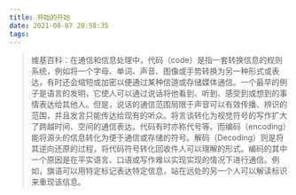 ```yaml
---
title: 开始的开始
date: 2021-08-07 20:58:35
tags:
---
```


>维基百科：在通信和信息处理中，代码（code）是指一套转换信息的规则系统，例如将一个字母、单词、声音、图像或手势转换为另一种形式或表达，有时还会缩短或加密以便通过某种信道或存储媒体通信。一个最早的例子是语言的发明，它使人可以通过说话将他看到、听到、感受到或想到的事情表达给其他人。但是，说话的通信范围局限于声音可以有效传播、辨识的范围，并且发言只能传达给现有的听众。将言谈转化为视觉符号的写作扩大了跨越时间、空间的通信表达。代码有时亦称代号等。而编码（encoding）能将源头的信息转化为便于通信或存储的符号。解码（Decoding）则是将其逆向还原的过程，将代码符号转化回收件人可以理解的形式。编码的其中一个原因是在平实语言、口语或写作难以实现实现的情况下进行通信。例如，旗语可以用特定标记表达特定信息，站在远处的另一个人可以解读标识来重现该信息。
